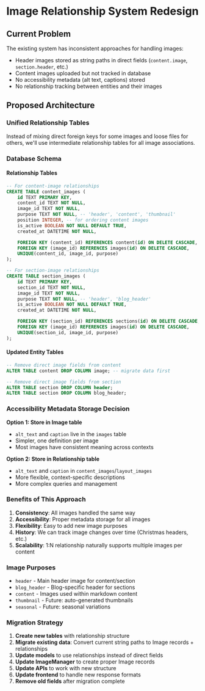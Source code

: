 # Image Relationship System Redesign

## Current Problem
The existing system has inconsistent approaches for handling images:
- Header images stored as string paths in direct fields (`content.image`, `section.header`, etc.)
- Content images uploaded but not tracked in database
- No accessibility metadata (alt text, captions) stored
- No relationship tracking between entities and their images

## Proposed Architecture

### Unified Relationship Tables
Instead of mixing direct foreign keys for some images and loose files for others, we'll use intermediate relationship tables for all image associations.

### Database Schema

#### Relationship Tables
```sql
-- For content-image relationships
CREATE TABLE content_images (
    id TEXT PRIMARY KEY,
    content_id TEXT NOT NULL,
    image_id TEXT NOT NULL,
    purpose TEXT NOT NULL, -- 'header', 'content', 'thumbnail'
    position INTEGER, -- for ordering content images
    is_active BOOLEAN NOT NULL DEFAULT TRUE,
    created_at DATETIME NOT NULL,

    FOREIGN KEY (content_id) REFERENCES content(id) ON DELETE CASCADE,
    FOREIGN KEY (image_id) REFERENCES images(id) ON DELETE CASCADE,
    UNIQUE(content_id, image_id, purpose)
);

-- For section-image relationships
CREATE TABLE section_images (
    id TEXT PRIMARY KEY,
    section_id TEXT NOT NULL,
    image_id TEXT NOT NULL,
    purpose TEXT NOT NULL, -- 'header', 'blog_header'
    is_active BOOLEAN NOT NULL DEFAULT TRUE,
    created_at DATETIME NOT NULL,

    FOREIGN KEY (section_id) REFERENCES sections(id) ON DELETE CASCADE,
    FOREIGN KEY (image_id) REFERENCES images(id) ON DELETE CASCADE,
    UNIQUE(section_id, image_id, purpose)
);
```

#### Updated Entity Tables
```sql
-- Remove direct image fields from content
ALTER TABLE content DROP COLUMN image; -- migrate data first

-- Remove direct image fields from section
ALTER TABLE section DROP COLUMN header;
ALTER TABLE section DROP COLUMN blog_header;
```

### Accessibility Metadata Storage Decision

**Option 1: Store in Image table**
- `alt_text` and `caption` live in the `images` table
- Simpler, one definition per image
- Most images have consistent meaning across contexts

**Option 2: Store in Relationship table**
- `alt_text` and `caption` in `content_images`/`layout_images`
- More flexible, context-specific descriptions
- More complex queries and management

### Benefits of This Approach

1. **Consistency**: All images handled the same way
2. **Accessibility**: Proper metadata storage for all images
3. **Flexibility**: Easy to add new image purposes
4. **History**: We can track image changes over time (Christmas headers, etc.)
5. **Scalability**: 1:N relationship naturally supports multiple images per content

### Image Purposes
- `header` - Main header image for content/section
- `blog_header` - Blog-specific header for sections
- `content` - Images used within markdown content
- `thumbnail` - Future: auto-generated thumbnails
- `seasonal` - Future: seasonal variations

### Migration Strategy

1. **Create new tables** with relationship structure
2. **Migrate existing data**: Convert current string paths to Image records + relationships
3. **Update models** to use relationships instead of direct fields
4. **Update ImageManager** to create proper Image records
5. **Update APIs** to work with new structure
6. **Update frontend** to handle new response formats
7. **Remove old fields** after migration complete
